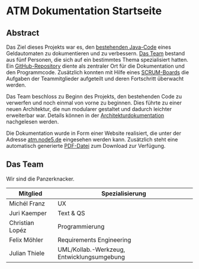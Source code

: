 # ATM Dokumentation Startseite

## Abstract

Das Ziel dieses Projekts war es, den [bestehenden Java-Code](https://github.com/DanH957/ATM-Machine) eines Geldautomaten zu dokumentieren und zu verbessern. [Das Team](index.md#das-team) bestand aus fünf Personen, die sich auf ein bestimmtes Thema spezialisiert hatten.
Ein [GitHub-Repository](https://github.com/thieleju/ATM) diente als zentraler Ort für die Dokumentation und den Programmcode. Zusätzlich konnten mit Hilfe eines [SCRUM-Boards](https://github.com/users/thieleju/projects/4/views/2?visibleFields=%5B%22Title%22%2C%22Assignees%22%2C%22Status%22%2C%22Milestone%22%2C%22Labels%22%2C3859316%5D) die Aufgaben der Teammitglieder aufgeteilt und deren Fortschritt überwacht werden.

Das Team beschloss zu Beginn des Projekts, den bestehenden Code zu verwerfen und noch einmal von vorne zu beginnen. Dies führte zu einer neuen Architektur, die nun modularer gestaltet und dadurch leichter erweiterbar war. Details können in der [Architekturdokumentation](architecture-docs.md) nachgelesen werden.

Die Dokumentation wurde in Form einer Website realisiert, die unter der Adresse [atm.node5.de](https://atm.node5.de) eingesehen werden kann. Zusätzlich steht eine automatisch generierte [PDF-Datei](https://github.com/thieleju/ATM/raw/gh-pages/docs.pdf) zum Download zur Verfügung.

## Das Team

Wir sind die Panzerknacker.

| Mitglied        | Spezialisierung                            |
| --------------- | ------------------------------------------ |
| Michél Franz    | UX                                         |
| Juri Kaemper    | Text & QS                                  |
| Christian Lopéz | Programmierung                             |
| Felix Möhler    | Requirements Engineering                   |
| Julian Thiele   | UML/Kollab.-Werkzeug, Entwicklungsumgebung |
